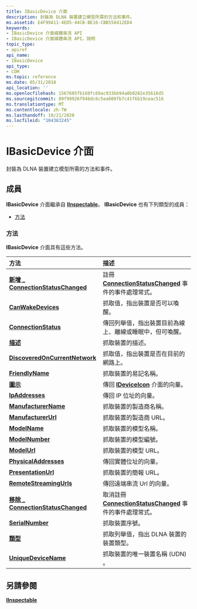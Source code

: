 ```yaml
---
title: IBasicDevice 介面
description: 封裝為 DLNA 裝置建立模型所需的方法和事件。
ms.assetid: E4F99A11-4ED5-44CB-BE16-CBB558412ED4
keywords:
- IBasicDevice 介面媒體串流 API
- IBasicDevice 介面媒體串流 API，說明
topic_type:
- apiref
api_name:
- IBasicDevice
api_type:
- COM
ms.topic: reference
ms.date: 05/31/2018
api_location: ''
ms.openlocfilehash: 1567605fb160fc69ac933bb94a0b0282e35616d5
ms.sourcegitcommit: 89f99926f946dc6c5ea600fb7c41f6b19ceac516
ms.translationtype: MT
ms.contentlocale: zh-TW
ms.lasthandoff: 10/21/2020
ms.locfileid: "104383245"
---
```

# <a name="ibasicdevice-interface"></a>IBasicDevice 介面

封裝為 DLNA 裝置建立模型所需的方法和事件。

## <a name="members"></a>成員

**IBasicDevice** 介面繼承自 [**IInspectable**](/windows/desktop/api/inspectable/nn-inspectable-iinspectable)。 **IBasicDevice** 也有下列類型的成員：

-   [方法](#methods)

### <a name="methods"></a>方法

**IBasicDevice** 介面具有這些方法。



| 方法                                                                                 | 描述                                                                                                                    |
|:---------------------------------------------------------------------------------------|:-------------------------------------------------------------------------------------------------------------------------------|
| [**新增 \_ ConnectionStatusChanged**](ibasicdevice-add-connectionstatuschanged.md)       | 註冊 [**ConnectionStatusChanged**](connectionstatuschanged.md) 事件的事件處理常式。<br/>                |
| [**CanWakeDevices**](ibasicdevice-canwakedevices.md)                                  | 抓取值，指出裝置是否可以喚醒。<br/>                                                            |
| [**ConnectionStatus**](/previous-versions/windows/desktop/legacy/hh828873(v=vs.85))                              | 傳回列舉值，指出裝置目前為線上、離線或睡眠中，但可喚醒。<br/> |
| [**描述**](ibasicdevice-description.md)                                        | 抓取裝置的描述。<br/>                                                                              |
| [**DiscoveredOnCurrentNetwork**](ibasicdevice-discoveredoncurrentnetwork.md)          | 抓取值，指出裝置是否在目前的網路上。<br/>                                           |
| [**FriendlyName**](ibasicdevice-friendlyname.md)                                      | 抓取裝置的易記名稱。<br/>                                                                               |
| [**圖示**](ibasicdevice-icons.md)                                                    | 傳回 [**IDeviceIcon**](/previous-versions/windows/desktop/api/windows.media.streaming/nn-windows-media-streaming-ideviceicon) 介面的向量。<br/>                                                  |
| [**IpAddresses**](ibasicdevice-ipaddresses.md)                                        | 傳回 IP 位址的向量。<br/>                                                                                   |
| [**ManufacturerName**](ibasicdevice-manufacturername.md)                              | 抓取裝置的製造商名稱。<br/>                                                                           |
| [**ManufacturerUrl**](ibasicdevice-manufacturerurl.md)                                | 抓取裝置的製造商 URL。<br/>                                                                            |
| [**ModelName**](ibasicdevice-modelname.md)                                            | 抓取裝置的模型名稱。<br/>                                                                                  |
| [**ModelNumber**](ibasicdevice-modelnumber.md)                                        | 抓取裝置的模型編號。<br/>                                                                                |
| [**ModelUrl**](ibasicdevice-modelurl.md)                                              | 抓取裝置的模型 URL。<br/>                                                                                   |
| [**PhysicalAddresses**](ibasicdevice-physicaladdresses.md)                            | 傳回實體位址的向量。<br/>                                                                             |
| [**PresentationUrl**](ibasicdevice-presentationurl.md)                                | 抓取裝置的簡報 URL。<br/>                                                                            |
| [**RemoteStreamingUrls**](ibasicdevice-remotestreamingurls.md)                        | 傳回遠端串流 Url 的向量。<br/>                                                                          |
| [**移除 \_ ConnectionStatusChanged**](ibasicdevice-remove-connectionstatuschanged.md) | 取消註冊 [**ConnectionStatusChanged**](connectionstatuschanged.md) 事件的事件處理常式。<br/>              |
| [**SerialNumber**](ibasicdevice-serialnumber.md)                                      | 抓取裝置序號。<br/>                                                                               |
| [**類型**](ibasicdevice-type.md)                                                      | 抓取列舉值，指出 DLNA 裝置的裝置類型。<br/>                                       |
| [**UniqueDeviceName**](ibasicdevice-uniquedevicename.md)                              | 抓取裝置的唯一裝置名稱 (UDN) 。<br/>                                                                    |



 

## <a name="see-also"></a>另請參閱

<dl> <dt>

[**IInspectable**](/windows/desktop/api/inspectable/nn-inspectable-iinspectable)
</dt> </dl>

 

